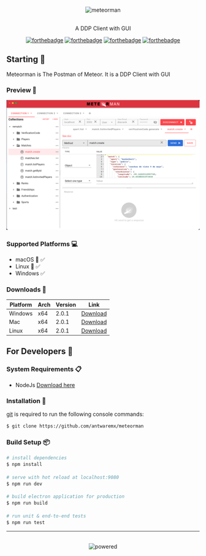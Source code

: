 <div align="center">
<br>
<img width="500" src="/src/renderer/assets/meteorman_logo.png" alt="meteorman">
<br>
<br>
</div>

<p align="center" color="#6a737d">
A DDP Client with GUI
</p>

<div align="center">

[![forthebadge](http://forthebadge.com/images/badges/built-with-love.svg)](http://forthebadge.com) 
[![forthebadge](http://forthebadge.com/images/badges/uses-js.svg)](http://forthebadge.com) 
[![forthebadge](https://forthebadge.com/images/badges/made-with-vue.svg)](http://forthebadge.com)
[![forthebadge](http://forthebadge.com/images/badges/makes-people-smile.svg)](http://forthebadge.com)

</div>

## Starting 🚀

Meteorman is The Postman of Meteor. It is a DDP Client with GUI

### Preview 🎥

![](example.png)

### Supported Platforms 💻

- macOS 🍎 ✅
- Linux 🐧 ✅
- Windows ✅

### Downloads 💾 

| Platform | Arch    | Version | Link                                                                                                              |
| ---------- | --------------- | ------- | ------------------------------------------------------------------------------------------------------- |
| Windows    | x64             | 2.0.1   | [Download](https://github.com/antwaremx/meteorman/releases/download/2.0.1/Meteorman-2.0.1.exe)   |
| Mac        | x64             | 2.0.1   | [Download](https://github.com/antwaremx/meteorman/releases/download/2.0.1/Meteorman-2.0.1.dmg)         |
| Linux      | x64             | 2.0.1   | [Download](https://github.com/antwaremx/meteorman/releases/download/2.0.1/Meteorman-2.0.1.deb)    |


## For Developers 🚀

### System Requirements 📋

- NodeJs [Download here](https://nodejs.org/es/) 

### Installation 🔧

[git](https://git-scm.com/) is required to run the following console commands:
```sh
$ git clone https://github.com/antwaremx/meteorman
```

### Build Setup 📦

```sh
# install dependencies
$ npm install

# serve with hot reload at localhost:9080
$ npm run dev

# build electron application for production
$ npm run build

# run unit & end-to-end tests
$ npm run test
```

---

<div align="center">
<br>
<img width="250" src="/src/renderer/assets/Powered%20light%202.png" alt="powered">
<br>
<br>
</div>
